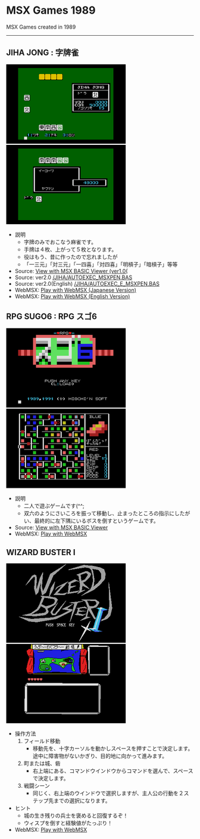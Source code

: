 # MSX Games 1989
MSX Games created in 1989

-----

## JIHA JONG : 字牌雀
![1](img/jiha1.gif) ![2](img/jiha2.gif)
- 説明
  - 字牌のみでおこなう麻雀です。
  - 手牌は４枚、上がって５枚となります。
  - 役はもう、昔に作ったので忘れましたが
  - 「一三元」「対三元」「一四喜」「対四喜」「明槓子」「暗槓子」等等
- Source: <a href="https://www.minagi.jp/apps/mbv/?basic_url=https://xionchannel.github.io/MSX_repo/JIHA/AUTOEXEC.BAS">View with MSX BASIC Viewer (ver1.0(</a>
- Source: ver2.0 <a href="https://github.com/xionchannel/MSX_repo/blob/master/JIHA/AUTOEXEC_MSXPEN.BAS">/JIHA/AUTOEXEC_MSXPEN.BAS</a>
- Source: ver2.0(English) <a href="https://github.com/xionchannel/MSX_repo/blob/master/JIHA/AUTOEXEC_E_MSXPEN.BAS">/JIHA/AUTOEXEC_E_MSXPEN.BAS</a>
- WebMSX: <a href="https://webmsx.org/?MACHINE=MSX2J&STATE_URL=https://xionchannel.github.io/MSX_repo/JIHA/JIHAJAN2.wst">Play with WebMSX (Japanese Version)</a>
- WebMSX: <a href="https://webmsx.org/?MACHINE=MSX2J&STATE_URL=https://xionchannel.github.io/MSX_repo/JIHA/JIHAJAN2E.wst">Play with WebMSX (English Version)</a>

## RPG SUGO6 : RPG スゴ6
![1](img/sugo61.gif) ![2](img/sugo62.gif)
- 説明
  - 二人で遊ぶゲームです(^^;
  - 双六のようにさいころを振って移動し、止まったところの指示にしたがい、最終的に左下隅にいるボスを倒すというゲームです。
- Source: <a href="https://www.minagi.jp/apps/mbv/?basic_url=https://xionchannel.github.io/MSX_repo/SUGO6/AUTOEXEC.BAS">View with MSX BASIC Viewer</a>
- WebMSX: <a href="https://webmsx.org/?MACHINE=MSX2J&DISK=https://xionchannel.github.io/MSX_repo/SUGO6/SUGO6.DSK">Play with WebMSX</a>

## WIZARD BUSTER I
![1](img/wiz11.gif) ![2](img/wiz12.gif)
- 操作方法
  1. フィールド移動
     - 移動先を、十字カーソルを動かしスペースを押すことで決定します。途中に障害物がないかぎり、目的地に向かって進みます。
  2. 町または城、砦
     - 右上端にある、コマンドウインドウからコマンドを選んで、スペースで決定します。
  3. 戦闘シーン
     - 同じく、右上端のウインドウで選択しますが、主人公の行動を２ステップ先までの選択になります。
- ヒント
  - 城の生き残りの兵士を褒めると回復するぞ！
  - ウィスプを倒すと経験値がたっぷり！
- WebMSX: <a href="https://webmsx.org/?MACHINE=MSX2J&DISK=https://xionchannel.github.io/MSX_repo/WIZ1/WIZ1.DSK">Play with WebMSX</a>
